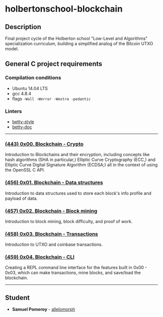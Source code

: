 # holbertonschool-blockchain

## Description
Final project cycle of the Holberton school "Low-Level and Algorithms" specialization curriculum, building a simplified analog of the Bitcoin UTXO model.

## General C project requirements

### Compilation conditions
* Ubuntu 14.04 LTS
* gcc 4.8.4
* flags `-Wall -Werror -Wextra -pedantic`

### Linters
* [betty-style](https://github.com/holbertonschool/Betty/blob/master/betty-style.pl)
* [betty-doc](https://github.com/holbertonschool/Betty/blob/master/betty-doc.pl)

---

### [(443) 0x00. Blockchain - Crypto](./crypto/)
Introduction to Blockchains and their encryption, including concepts like hash algorithms (SHA in particular,) Elliptic Curve Cryptography (ECC,) and Elliptic Curve Digital Signature Algorithm (ECDSA;) all in the context of using the OpenSSL C API.

### [(456) 0x01. Blockchain - Data structures](./blockchain/v0.1/)
Introduction to data structures used to store each block's info profile and payload of data.

### [(457) 0x02. Blockchain - Block mining](./blockchain/v0.2/)
Introduction to block mining, block difficulty, and proof of work.

### [(458) 0x03. Blockchain - Transactions](./blockchain/v0.3/)
Introduction to UTXO and coinbase transactions.

### [(459) 0x04. Blockchain - CLI](./cli/PROJECT.md)
Creating a REPL command line interface for the features built in 0x00 - 0x03, which can make transactions, mine blocks, and save/load the blockchain.

---

## Student
* **Samuel Pomeroy** - [allelomorph](github.com/allelomorph)
